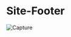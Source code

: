 # Site-Footer
![Capture](https://github.com/anikettambe1509/Site-Footer/assets/125437971/0654ba33-9de8-4e27-aab8-6545aa184c14)
